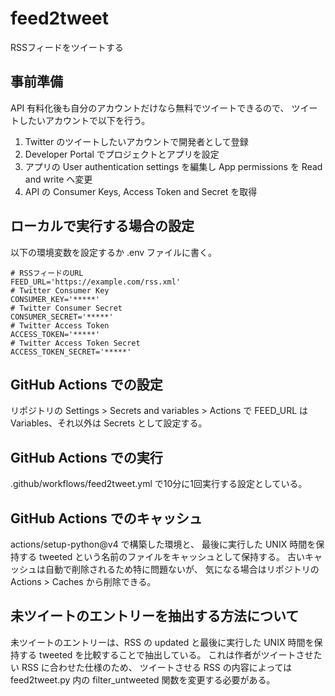 # feed2tweet

RSSフィードをツイートする

## 事前準備

API 有料化後も自分のアカウントだけなら無料でツイートできるので、
ツイートしたいアカウントで以下を行う。

1. Twitter のツイートしたいアカウントで開発者として登録
2. Developer Portal でプロジェクトとアプリを設定
3. アプリの User authentication settings を編集し App permissions を Read and write へ変更
4. API の Consumer Keys, Access Token and Secret を取得

## ローカルで実行する場合の設定

以下の環境変数を設定するか .env ファイルに書く。

    # RSSフィードのURL
    FEED_URL='https://example.com/rss.xml'
    # Twitter Consumer Key
    CONSUMER_KEY='*****'
    # Twitter Consumer Secret
    CONSUMER_SECRET='*****'
    # Twitter Access Token
    ACCESS_TOKEN='*****'
    # Twitter Access Token Secret
    ACCESS_TOKEN_SECRET='*****'

## GitHub Actions での設定

リポジトリの Settings > Secrets and variables > Actions
で FEED_URL は Variables、それ以外は Secrets として設定する。

## GitHub Actions での実行

.github/workflows/feed2tweet.yml で10分に1回実行する設定としている。

## GitHub Actions でのキャッシュ

actions/setup-python@v4 で構築した環境と、
最後に実行した UNIX 時間を保持する tweeted
という名前のファイルをキャッシュとして保持する。
古いキャッシュは自動で削除されるため特に問題ないが、
気になる場合はリポジトリの Actions > Caches から削除できる。

## 未ツイートのエントリーを抽出する方法について

未ツイートのエントリーは、RSS の updated
と最後に実行した UNIX 時間を保持する tweeted を比較することで抽出している。
これは作者がツイートさせたい RSS に合わせた仕様のため、
ツイートさせる RSS の内容によっては
feed2tweet.py 内の filter_untweeted 関数を変更する必要がある。
